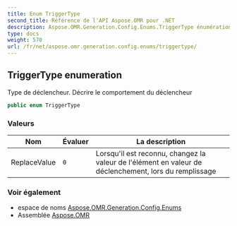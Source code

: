 ```yaml
---
title: Enum TriggerType
second_title: Référence de l'API Aspose.OMR pour .NET
description: Aspose.OMR.Generation.Config.Enums.TriggerType énumération. Type de déclencheur. Décrire le comportement du déclencheur
type: docs
weight: 570
url: /fr/net/aspose.omr.generation.config.enums/triggertype/
---
```

## TriggerType enumeration

Type de déclencheur. Décrire le comportement du déclencheur

```csharp
public enum TriggerType
```

### Valeurs

| Nom | Évaluer | La description |
| --- | --- | --- |
| ReplaceValue | `0` | Lorsqu'il est reconnu, changez la valeur de l'élément en valeur de déclenchement, lors du remplissage |

### Voir également

* espace de noms [Aspose.OMR.Generation.Config.Enums](../../aspose.omr.generation.config.enums/)
* Assemblée [Aspose.OMR](../../)


